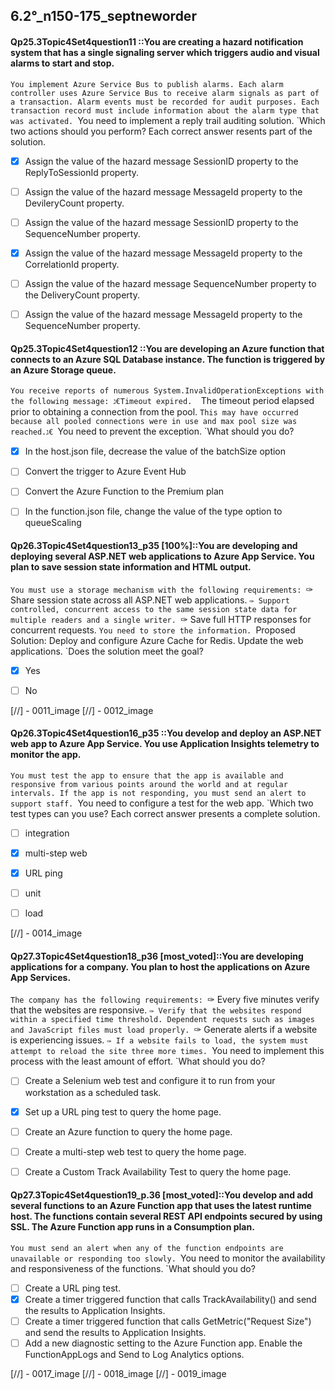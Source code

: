 

##   6.2°_n150-175_septneworder


#### Qp25.3Topic4Set4question11 ::You are creating a hazard notification system that has a single signaling server which triggers audio and visual alarms to start and stop.
`You implement Azure Service Bus to publish alarms. Each alarm controller uses Azure Service Bus to receive alarm signals as part of a transaction. Alarm events must be recorded for audit purposes. Each transaction record must include information about the alarm type that was activated.
`You need to implement a reply trail auditing solution.
`Which two actions should you perform? Each correct answer resents part of the solution.

- [x] Assign the value of the hazard message SessionID property to the ReplyToSessionId property.
- [ ] Assign the value of the hazard message MessageId property to the DevileryCount property.
- [ ] Assign the value of the hazard message SessionID property to the SequenceNumber property.
- [x] Assign the value of the hazard message MessageId property to the CorrelationId property.
- [ ] Assign the value of the hazard message SequenceNumber property to the DeliveryCount property.
- [ ] Assign the value of the hazard message MessageId property to the SequenceNumber property.


#### Qp25.3Topic4Set4question12 ::You are developing an Azure function that connects to an Azure SQL Database instance. The function is triggered by an Azure Storage queue.
`You receive reports of numerous System.InvalidOperationExceptions with the following message: ג€Timeout expired. 
`The timeout period elapsed prior to obtaining a connection from the pool. 
`This may have occurred because all pooled connections were in use and max pool size was reached.ג€
`You need to prevent the exception.
`What should you do?

- [x] In the host.json file, decrease the value of the batchSize option
- [ ] Convert the trigger to Azure Event Hub
- [ ] Convert the Azure Function to the Premium plan
- [ ] In the function.json file, change the value of the type option to queueScaling



#### Qp26.3Topic4Set4question13_p35 [100%]::You are developing and deploying several ASP.NET web applications to Azure App Service. You plan to save session state information and HTML output.
`You must use a storage mechanism with the following requirements:
`✑ Share session state across all ASP.NET web applications.
`✑ Support controlled, concurrent access to the same session state data for multiple readers and a single writer.
`✑ Save full HTTP responses for concurrent requests.
`You need to store the information.
`Proposed Solution: Deploy and configure Azure Cache for Redis. Update the web applications.
`Does the solution meet the goal?


- [x] Yes
- [ ] No


[//] - 0011_image
[//] - 0012_image


#### Qp26.3Topic4Set4question16_p35 ::You develop and deploy an ASP.NET web app to Azure App Service. You use Application Insights telemetry to monitor the app.
`You must test the app to ensure that the app is available and responsive from various points around the world and at regular intervals. If the app is not responding, you must send an alert to support staff.
`You need to configure a test for the web app.
`Which two test types can you use? Each correct answer presents a complete solution.



- [ ] integration
- [x] multi-step web
- [x] URL ping
- [ ] unit
- [ ] load


[//] - 0014_image


#### Qp27.3Topic4Set4question18_p36 [most_voted]::You are developing applications for a company. You plan to host the applications on Azure App Services.
`The company has the following requirements:
`✑ Every five minutes verify that the websites are responsive.
`✑ Verify that the websites respond within a specified time threshold. Dependent requests such as images and JavaScript files must load properly.
`✑ Generate alerts if a website is experiencing issues.
`✑ If a website fails to load, the system must attempt to reload the site three more times.
`You need to implement this process with the least amount of effort.
`What should you do?



- [ ] Create a Selenium web test and configure it to run from your workstation as a scheduled task.
- [x] Set up a URL ping test to query the home page.
- [ ] Create an Azure function to query the home page.
- [ ] Create a multi-step web test to query the home page.
- [ ] Create a Custom Track Availability Test to query the home page.



#### Qp27.3Topic4Set4question19_p.36 [most_voted]::You develop and add several functions to an Azure Function app that uses the latest runtime host. The functions contain several REST API endpoints secured by using SSL. The Azure Function app runs in a Consumption plan.
`You must send an alert when any of the function endpoints are unavailable or responding too slowly.
`You need to monitor the availability and responsiveness of the functions.
`What should you do?



- [ ] Create a URL ping test.
- [x] Create a timer triggered function that calls TrackAvailability() and send the results to Application Insights.
- [ ] Create a timer triggered function that calls GetMetric("Request Size") and send the results to Application Insights.
- [ ] Add a new diagnostic setting to the Azure Function app. Enable the FunctionAppLogs and Send to Log Analytics options.

[//] - 0017_image
[//] - 0018_image
[//] - 0019_image





